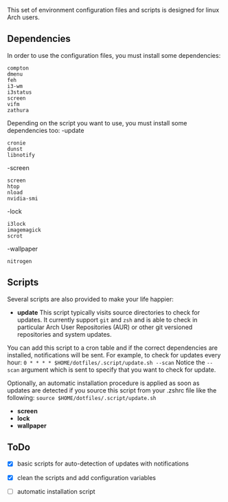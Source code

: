 This set of environment configuration files and scripts is designed for linux Arch users.

Dependencies
------------
In order to use the configuration files, you must install some dependencies:

```
compton
dmenu
feh
i3-wm
i3status
screen
vifm
zathura
```

Depending on the script you want to use, you must install some dependencies too:
-update
```
cronie
dunst
libnotify
```

-screen
```
screen
htop
nload
nvidia-smi
```

-lock
```
i3lock
imagemagick
scrot
```

-wallpaper
```
nitrogen
```

Scripts
-------
Several scripts are also provided to make your life happier:

- **update**
This script typically visits source directories to check for updates. It currently support `git` and `zsh`
and is able to check in particular Arch User Repositories (AUR) or other git versioned repositories and
system updates.

You can add this script to a cron table and if the correct dependencies are installed, notifications
will be sent. For example, to check for updates every hour:
`0 * * * * $HOME/dotfiles/.script/update.sh --scan`
Notice the `--scan` argument which is sent to specify that you want to check for update.

Optionally, an automatic installation procedure is applied as soon as updates are detected
if you source this script from your .zshrc file like the following:
`source $HOME/dotfiles/.script/update.sh`

- **screen**
- **lock**
- **wallpaper**

ToDo
----
- [x] basic scripts for auto-detection of updates with notifications
- [x] clean the scripts and add configuration variables
- [ ] automatic installation script

